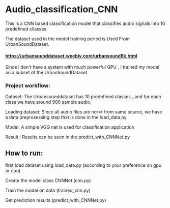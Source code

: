 # Audio_classification_CNN

This is a CNN based classification model that classifies audio signals into 10 predefined cllasses.

The dataset used in the model training period is Used From UrbanSoundDataset.
#### https://urbansounddataset.weebly.com/urbansound8k.html

Since i don't have a system with much powerful GPU , I trained my model on a subset of the UrbanSoundDataset.

### Project workflow:
Dataset: The Urbansounddataset has 10 predefined classes , and for each class we have around 900 sample audio.

Loading dataset: Since all audio files are nor=t from same source, we have a data preproxessing step that is done in the load_data.py

Model: A simple VGG net is used for classification application

Result : Results can be seen in the predict_with_CNNNet.py

## How to run:
first load dataset using load_data.py (according to your preference on gpu or cpu)

Create the model class CNNNet (cnn.py)

Train the model on data (trained_cnn.py)

Get prediction results (predict_with_CNNNet.py)
